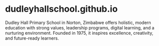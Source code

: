# dudleyhallschool.github.io
Dudley Hall Primary School in Norton, Zimbabwe offers holistic, modern education with strong values, leadership programs, digital learning, and a nurturing environment. Founded in 1975, it inspires excellence, creativity, and future-ready learners.
